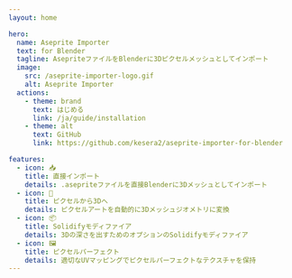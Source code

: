 ```yaml
---
layout: home

hero:
  name: Aseprite Importer
  text: for Blender
  tagline: AsepriteファイルをBlenderに3Dピクセルメッシュとしてインポート
  image:
    src: /aseprite-importer-logo.gif
    alt: Aseprite Importer
  actions:
    - theme: brand
      text: はじめる
      link: /ja/guide/installation
    - theme: alt
      text: GitHub
      link: https://github.com/kesera2/aseprite-importer-for-blender

features:
  - icon: 📥
    title: 直接インポート
    details: .asepriteファイルを直接Blenderに3Dメッシュとしてインポート
  - icon: 🎲
    title: ピクセルから3Dへ
    details: ピクセルアートを自動的に3Dメッシュジオメトリに変換
  - icon: 📦
    title: Solidifyモディファイア
    details: 3Dの深さを出すためのオプションのSolidifyモディファイア
  - icon: 🖼️
    title: ピクセルパーフェクト
    details: 適切なUVマッピングでピクセルパーフェクトなテクスチャを保持
---
```

